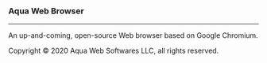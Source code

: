 ### Aqua Web Browser
***
An up-and-coming, open-source Web browser based on Google Chromium.

Copyright © 2020 Aqua Web Softwares LLC, all rights reserved.
